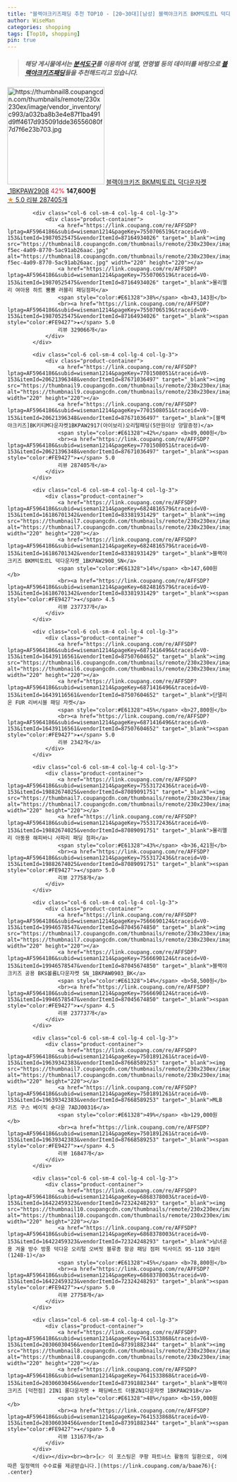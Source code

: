 ```yaml
---
title: "블랙야크키즈패딩 추천 TOP10 - [20~30대][남성] 블랙야크키즈 BKM빅토르L 덕다운자켓_1BKPAW2908"
author: WiseMan
categories: shopping
tags: [Top10, shopping]
pin: true
---
```


> ##### 해당 게시물에서는 [**분석도구**](https://itemscout.io/)를 이용하여 **성별**, **연령별** 등의 데이터를 바탕으로 [**블랙야크키즈패딩**](https://link.coupang.com/a/baae76)들을 추천해드리고 있습니다.
<div class="container"><div class="row">
            <div class="col-6 col-sm-4 col-lg-4 col-lg-3">
                <div class="product-container">
                    <a href="https://link.coupang.com/re/AFFSDP?lptag=AF5964186&subid=wiseman1214&pageKey=6925546039&traceid=V0-153&itemId=16739564578&vendorItemId=84111084315" target="_blank"><img src="https://thumbnail8.coupangcdn.com/thumbnails/remote/230x230ex/image/vendor_inventory/c993/a032ba8b3e4e87f1ba491d9ff4617d935091dde36556080f7d7f6e23b703.jpg" alt="https://thumbnail8.coupangcdn.com/thumbnails/remote/230x230ex/image/vendor_inventory/c993/a032ba8b3e4e87f1ba491d9ff4617d935091dde36556080f7d7f6e23b703.jpg" width="220" height="220"></a>
                    <a href="https://link.coupang.com/re/AFFSDP?lptag=AF5964186&subid=wiseman1214&pageKey=6925546039&traceid=V0-153&itemId=16739564578&vendorItemId=84111084315" target="_blank">블랙야크키즈 BKM빅토르L 덕다운자켓_1BKPAW2908</a>
                    <span style="color:#E61328">42%</span> <b>147,600원</b>
                    <br><a href="https://link.coupang.com/re/AFFSDP?lptag=AF5964186&subid=wiseman1214&pageKey=6925546039&traceid=V0-153&itemId=16739564578&vendorItemId=84111084315" target="_blank"><span style="color:#FE9427">★</span> 5.0
                    리뷰 287405개</a>
                </div>
            </div>
            
            <div class="col-6 col-sm-4 col-lg-4 col-lg-3">
                <div class="product-container">
                    <a href="https://link.coupang.com/re/AFFSDP?lptag=AF5964186&subid=wiseman1214&pageKey=7550706519&traceid=V0-153&itemId=19870525475&vendorItemId=87164934026" target="_blank"><img src="https://thumbnail8.coupangcdn.com/thumbnails/remote/230x230ex/image/retail/images/2023/09/12/17/0/e3c81e2e-f5ec-4a09-8770-5ac91ab26aac.jpg" alt="https://thumbnail8.coupangcdn.com/thumbnails/remote/230x230ex/image/retail/images/2023/09/12/17/0/e3c81e2e-f5ec-4a09-8770-5ac91ab26aac.jpg" width="220" height="220"></a>
                    <a href="https://link.coupang.com/re/AFFSDP?lptag=AF5964186&subid=wiseman1214&pageKey=7550706519&traceid=V0-153&itemId=19870525475&vendorItemId=87164934026" target="_blank">몰리멜리 여아용 하트 뿜뿜 러블리 패딩점퍼</a>
                    <span style="color:#E61328">38%</span> <b>43,143원</b>
                    <br><a href="https://link.coupang.com/re/AFFSDP?lptag=AF5964186&subid=wiseman1214&pageKey=7550706519&traceid=V0-153&itemId=19870525475&vendorItemId=87164934026" target="_blank"><span style="color:#FE9427">★</span> 5.0
                    리뷰 329066개</a>
                </div>
            </div>
            
            <div class="col-6 col-sm-4 col-lg-4 col-lg-3">
                <div class="product-container">
                    <a href="https://link.coupang.com/re/AFFSDP?lptag=AF5964186&subid=wiseman1214&pageKey=7701508051&traceid=V0-153&itemId=20621396348&vendorItemId=87671036497" target="_blank"><img src="https://thumbnail9.coupangcdn.com/thumbnails/remote/230x230ex/image/vendor_inventory/4a7a/f1eacd05e269a340d6567b7e848926d1ffef345b4ed16b72d5f3242d6551.jpg" alt="https://thumbnail9.coupangcdn.com/thumbnails/remote/230x230ex/image/vendor_inventory/4a7a/f1eacd05e269a340d6567b7e848926d1ffef345b4ed16b72d5f3242d6551.jpg" width="220" height="220"></a>
                    <a href="https://link.coupang.com/re/AFFSDP?lptag=AF5964186&subid=wiseman1214&pageKey=7701508051&traceid=V0-153&itemId=20621396348&vendorItemId=87671036497" target="_blank">[블랙야크키즈]BK키티M다운자켓1BKPAW2917(아이보리)오리털패딩(5만원이상 양말증정)</a>
                    <span style="color:#E61328">42%</span> <b>89,000원</b>
                    <br><a href="https://link.coupang.com/re/AFFSDP?lptag=AF5964186&subid=wiseman1214&pageKey=7701508051&traceid=V0-153&itemId=20621396348&vendorItemId=87671036497" target="_blank"><span style="color:#FE9427">★</span> 5.0
                    리뷰 287405개</a>
                </div>
            </div>
            
            <div class="col-6 col-sm-4 col-lg-4 col-lg-3">
                <div class="product-container">
                    <a href="https://link.coupang.com/re/AFFSDP?lptag=AF5964186&subid=wiseman1214&pageKey=6824816579&traceid=V0-153&itemId=16186701342&vendorItemId=83381931429" target="_blank"><img src="https://thumbnail7.coupangcdn.com/thumbnails/remote/230x230ex/image/vendor_inventory/99c7/d295f4c34843fa1d2505c405487be3894d20ff45b0007b94c8c1c5cb1592.jpg" alt="https://thumbnail7.coupangcdn.com/thumbnails/remote/230x230ex/image/vendor_inventory/99c7/d295f4c34843fa1d2505c405487be3894d20ff45b0007b94c8c1c5cb1592.jpg" width="220" height="220"></a>
                    <a href="https://link.coupang.com/re/AFFSDP?lptag=AF5964186&subid=wiseman1214&pageKey=6824816579&traceid=V0-153&itemId=16186701342&vendorItemId=83381931429" target="_blank">블랙야크키즈 BKM빅토르L 덕다운자켓_1BKPAW2908_SN</a>
                    <span style="color:#E61328">14%</span> <b>147,600원</b>
                    <br><a href="https://link.coupang.com/re/AFFSDP?lptag=AF5964186&subid=wiseman1214&pageKey=6824816579&traceid=V0-153&itemId=16186701342&vendorItemId=83381931429" target="_blank"><span style="color:#FE9427">★</span> 4.5
                    리뷰 237737개</a>
                </div>
            </div>
            
            <div class="col-6 col-sm-4 col-lg-4 col-lg-3">
                <div class="product-container">
                    <a href="https://link.coupang.com/re/AFFSDP?lptag=AF5964186&subid=wiseman1214&pageKey=6871416496&traceid=V0-153&itemId=16439116561&vendorItemId=87507604652" target="_blank"><img src="https://thumbnail6.coupangcdn.com/thumbnails/remote/230x230ex/image/vendor_inventory/56c6/f9c4d38296f4928bd2a17aadba2d666cb0a7fb8c4224ec5ef7c49085f74c.jpg" alt="https://thumbnail6.coupangcdn.com/thumbnails/remote/230x230ex/image/vendor_inventory/56c6/f9c4d38296f4928bd2a17aadba2d666cb0a7fb8c4224ec5ef7c49085f74c.jpg" width="220" height="220"></a>
                    <a href="https://link.coupang.com/re/AFFSDP?lptag=AF5964186&subid=wiseman1214&pageKey=6871416496&traceid=V0-153&itemId=16439116561&vendorItemId=87507604652" target="_blank">단델리온 FUR 리버시블 패딩 자켓</a>
                    <span style="color:#E61328">45%</span> <b>27,800원</b>
                    <br><a href="https://link.coupang.com/re/AFFSDP?lptag=AF5964186&subid=wiseman1214&pageKey=6871416496&traceid=V0-153&itemId=16439116561&vendorItemId=87507604652" target="_blank"><span style="color:#FE9427">★</span> 5.0
                    리뷰 2342개</a>
                </div>
            </div>
            
            <div class="col-6 col-sm-4 col-lg-4 col-lg-3">
                <div class="product-container">
                    <a href="https://link.coupang.com/re/AFFSDP?lptag=AF5964186&subid=wiseman1214&pageKey=7553172436&traceid=V0-153&itemId=19882674025&vendorItemId=87089091751" target="_blank"><img src="https://thumbnail7.coupangcdn.com/thumbnails/remote/230x230ex/image/rs_quotation_api/1leyzpfz/be0ef5e718c04dc6bd5e64666dfadea4.jpg" alt="https://thumbnail7.coupangcdn.com/thumbnails/remote/230x230ex/image/rs_quotation_api/1leyzpfz/be0ef5e718c04dc6bd5e64666dfadea4.jpg" width="220" height="220"></a>
                    <a href="https://link.coupang.com/re/AFFSDP?lptag=AF5964186&subid=wiseman1214&pageKey=7553172436&traceid=V0-153&itemId=19882674025&vendorItemId=87089091751" target="_blank">몰리멜리 아동용 해피바니 사파리 패딩 점퍼</a>
                    <span style="color:#E61328">43%</span> <b>36,421원</b>
                    <br><a href="https://link.coupang.com/re/AFFSDP?lptag=AF5964186&subid=wiseman1214&pageKey=7553172436&traceid=V0-153&itemId=19882674025&vendorItemId=87089091751" target="_blank"><span style="color:#FE9427">★</span> 5.0
                    리뷰 27758개</a>
                </div>
            </div>
            
            <div class="col-6 col-sm-4 col-lg-4 col-lg-3">
                <div class="product-container">
                    <a href="https://link.coupang.com/re/AFFSDP?lptag=AF5964186&subid=wiseman1214&pageKey=7566690124&traceid=V0-153&itemId=19946578547&vendorItemId=87045674850" target="_blank"><img src="https://thumbnail7.coupangcdn.com/thumbnails/remote/230x230ex/image/vendor_inventory/f7e2/118c8daecbbb49171f86abda4325f0712efb57264f97bbc23484229c5964.jpg" alt="https://thumbnail7.coupangcdn.com/thumbnails/remote/230x230ex/image/vendor_inventory/f7e2/118c8daecbbb49171f86abda4325f0712efb57264f97bbc23484229c5964.jpg" width="220" height="220"></a>
                    <a href="https://link.coupang.com/re/AFFSDP?lptag=AF5964186&subid=wiseman1214&pageKey=7566690124&traceid=V0-153&itemId=19946578547&vendorItemId=87045674850" target="_blank">블랙야크키즈 공용 BKS볼륨L다운자켓 SN_1BKPAW0903_BK</a>
                    <span style="color:#E61328">14%</span> <b>58,500원</b>
                    <br><a href="https://link.coupang.com/re/AFFSDP?lptag=AF5964186&subid=wiseman1214&pageKey=7566690124&traceid=V0-153&itemId=19946578547&vendorItemId=87045674850" target="_blank"><span style="color:#FE9427">★</span> 4.5
                    리뷰 237737개</a>
                </div>
            </div>
            
            <div class="col-6 col-sm-4 col-lg-4 col-lg-3">
                <div class="product-container">
                    <a href="https://link.coupang.com/re/AFFSDP?lptag=AF5964186&subid=wiseman1214&pageKey=7501891261&traceid=V0-153&itemId=19639342383&vendorItemId=87668589253" target="_blank"><img src="https://thumbnail7.coupangcdn.com/thumbnails/remote/230x230ex/image/vendor_inventory/855c/ab40ea5e182961425467fe595dc23aaa5d87d7f44b51a2b76967e0fd60e8.jpeg" alt="https://thumbnail7.coupangcdn.com/thumbnails/remote/230x230ex/image/vendor_inventory/855c/ab40ea5e182961425467fe595dc23aaa5d87d7f44b51a2b76967e0fd60e8.jpeg" width="220" height="220"></a>
                    <a href="https://link.coupang.com/re/AFFSDP?lptag=AF5964186&subid=wiseman1214&pageKey=7501891261&traceid=V0-153&itemId=19639342383&vendorItemId=87668589253" target="_blank">MLB 키즈 구스 베이직 숏다운 7ADJ00316</a>
                    <span style="color:#E61328">49%</span> <b>129,000원</b>
                    <br><a href="https://link.coupang.com/re/AFFSDP?lptag=AF5964186&subid=wiseman1214&pageKey=7501891261&traceid=V0-153&itemId=19639342383&vendorItemId=87668589253" target="_blank"><span style="color:#FE9427">★</span> 4.5
                    리뷰 16847개</a>
                </div>
            </div>
            
            <div class="col-6 col-sm-4 col-lg-4 col-lg-3">
                <div class="product-container">
                    <a href="https://link.coupang.com/re/AFFSDP?lptag=AF5964186&subid=wiseman1214&pageKey=6868378003&traceid=V0-153&itemId=16422459323&vendorItemId=72324248293" target="_blank"><img src="https://thumbnail10.coupangcdn.com/thumbnails/remote/230x230ex/image/vendor_inventory/34fc/dcc4f2e33c95fa513fdcab97c50c4a8f05135e29f4cb556792b20df197ae.png" alt="https://thumbnail10.coupangcdn.com/thumbnails/remote/230x230ex/image/vendor_inventory/34fc/dcc4f2e33c95fa513fdcab97c50c4a8f05135e29f4cb556792b20df197ae.png" width="220" height="220"></a>
                    <a href="https://link.coupang.com/re/AFFSDP?lptag=AF5964186&subid=wiseman1214&pageKey=6868378003&traceid=V0-153&itemId=16422459323&vendorItemId=72324248293" target="_blank">남녀공용 겨울 방수 방풍 덕다운 오리털 오버핏 블루종 항공 패딩 점퍼 빅사이즈 95-110 3컬러 (1248-1)</a>
                    <span style="color:#E61328">45%</span> <b>78,800원</b>
                    <br><a href="https://link.coupang.com/re/AFFSDP?lptag=AF5964186&subid=wiseman1214&pageKey=6868378003&traceid=V0-153&itemId=16422459323&vendorItemId=72324248293" target="_blank"><span style="color:#FE9427">★</span> 5.0
                    리뷰 27758개</a>
                </div>
            </div>
            
            <div class="col-6 col-sm-4 col-lg-4 col-lg-3">
                <div class="product-container">
                    <a href="https://link.coupang.com/re/AFFSDP?lptag=AF5964186&subid=wiseman1214&pageKey=7641533868&traceid=V0-153&itemId=20306030456&vendorItemId=87391882344" target="_blank"><img src="https://thumbnail8.coupangcdn.com/thumbnails/remote/230x230ex/image/vendor_inventory/c45a/c62e1ee283752471de323c1f0f70d7b1daeb0a18ea80be4a6eee069715e2.jpg" alt="https://thumbnail8.coupangcdn.com/thumbnails/remote/230x230ex/image/vendor_inventory/c45a/c62e1ee283752471de323c1f0f70d7b1daeb0a18ea80be4a6eee069715e2.jpg" width="220" height="220"></a>
                    <a href="https://link.coupang.com/re/AFFSDP?lptag=AF5964186&subid=wiseman1214&pageKey=7641533868&traceid=V0-153&itemId=20306030456&vendorItemId=87391882344" target="_blank">블랙야크키즈 [덕천점] 2IN1 롱다운자켓 + 패딩베스트 더블2N1다운자켓 1BKPAW2918</a>
                    <span style="color:#E61328">48%</span> <b>159,000원</b>
                    <br><a href="https://link.coupang.com/re/AFFSDP?lptag=AF5964186&subid=wiseman1214&pageKey=7641533868&traceid=V0-153&itemId=20306030456&vendorItemId=87391882344" target="_blank"><span style="color:#FE9427">★</span> 5.0
                    리뷰 13167개</a>
                </div>
            </div>
            </div></div><br><br>[👉 이 포스팅은 쿠팡 파트너스 활동의 일환으로, 이에 따른 일정액의 수수료를 제공받습니다.](https://link.coupang.com/a/baae76){: .center}